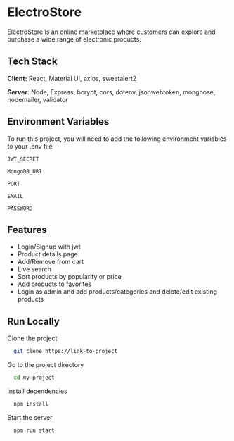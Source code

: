 # ElectroStore

ElectroStore is an online marketplace where customers can explore and purchase a wide range of electronic products.

## Tech Stack

**Client:** React, Material UI, axios, sweetalert2

**Server:** Node, Express, bcrypt, cors, dotenv, jsonwebtoken, mongoose, nodemailer, validator

## Environment Variables

To run this project, you will need to add the following environment variables to your .env file

`JWT_SECRET`

`MongoDB_URI`

`PORT`

`EMAIL`

`PASSWORD`

## Features

- Login/Signup with jwt
- Product details page
- Add/Remove from cart
- Live search
- Sort products by popularity or price
- Add products to favorites
- Login as admin and add products/categories and delete/edit existing products

## Run Locally

Clone the project

```bash
  git clone https://link-to-project
```

Go to the project directory

```bash
  cd my-project
```

Install dependencies

```bash
  npm install
```

Start the server

```bash
  npm run start
```
